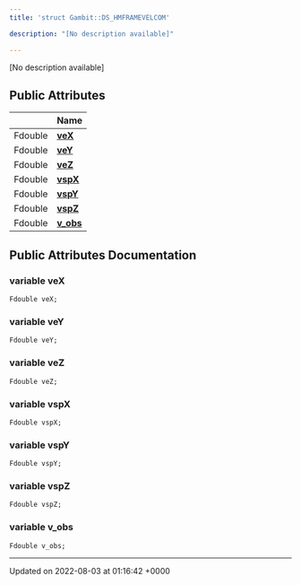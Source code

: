 ```yaml
---
title: 'struct Gambit::DS_HMFRAMEVELCOM'

description: "[No description available]"

---
```









[No description available]

## Public Attributes

|                | Name           |
| -------------- | -------------- |
| Fdouble | **[veX](/documentation/code/main/classes/structgambit_1_1ds__hmframevelcom/#variable-vex)**  |
| Fdouble | **[veY](/documentation/code/main/classes/structgambit_1_1ds__hmframevelcom/#variable-vey)**  |
| Fdouble | **[veZ](/documentation/code/main/classes/structgambit_1_1ds__hmframevelcom/#variable-vez)**  |
| Fdouble | **[vspX](/documentation/code/main/classes/structgambit_1_1ds__hmframevelcom/#variable-vspx)**  |
| Fdouble | **[vspY](/documentation/code/main/classes/structgambit_1_1ds__hmframevelcom/#variable-vspy)**  |
| Fdouble | **[vspZ](/documentation/code/main/classes/structgambit_1_1ds__hmframevelcom/#variable-vspz)**  |
| Fdouble | **[v_obs](/documentation/code/main/classes/structgambit_1_1ds__hmframevelcom/#variable-v-obs)**  |

## Public Attributes Documentation

### variable veX

```
Fdouble veX;
```


### variable veY

```
Fdouble veY;
```


### variable veZ

```
Fdouble veZ;
```


### variable vspX

```
Fdouble vspX;
```


### variable vspY

```
Fdouble vspY;
```


### variable vspZ

```
Fdouble vspZ;
```


### variable v_obs

```
Fdouble v_obs;
```


-------------------------------

Updated on 2022-08-03 at 01:16:42 +0000